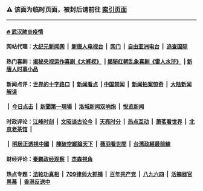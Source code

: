 ### ⚠️ 该面为临时页面，被封后请前往 [索引页面](../link4.md)

---

#### [🔥 武汉肺炎疫情](http://165.227.59.154:10000/videos/corona/)

#### 网站代理：[大纪元新闻网](http://165.227.59.154:10080/gb/) &nbsp;|&nbsp; [新唐人电视台](http://165.227.59.154:8808/gb/) &nbsp;|&nbsp; [网门](http://165.227.59.154:11000/) &nbsp;|&nbsp; [自由亚洲电台](http://165.227.59.154:9800/mandarin/) &nbsp;|&nbsp; [追查国际](http://165.227.59.154:10010/)

#### 热门喜剧：[揭秘央视运作喜剧《大裤衩》](http://165.227.59.154:10000/videos/res/big-shorts/) &nbsp;|&nbsp;[揭秘红朝乱象喜剧《雷人水浒》](http://165.227.59.154:10000/videos/res/OutlawsOfMarsh/) &nbsp;|&nbsp;[新唐人时事小品](http://165.227.59.154:10000/videos/res/comedy/)

#### 新闻点评：[世界的十字路口](http://165.227.59.154/tanghao/) &nbsp;|&nbsp; [新闻看点](http://165.227.59.154/news-insight/) &nbsp;|&nbsp;[中国禁闻](http://165.227.59.154/ntdtv-news/) &nbsp;|&nbsp; [新闻拍案惊奇](http://165.227.59.154/dayu/) &nbsp;|&nbsp; [大陆新闻解读](http://165.227.59.154/ntdtv-comedy/)
####   &nbsp;|&nbsp;  [今日点击](http://165.227.59.154/news-click/)  &nbsp;|&nbsp; [新聞第一現場](http://165.227.59.154/primary-scene/) &nbsp;|&nbsp; [洛城新闻双响炮](http://165.227.59.154/la-news/) &nbsp;|&nbsp; [悦览新闻](http://165.227.59.154/dingyue/)

#### 时政评论：[江峰时刻](http://165.227.59.154/today-in-history/) &nbsp;|&nbsp; [文昭谈古论今](http://165.227.59.154/wenzhao/) &nbsp;|&nbsp; [天亮时分](http://165.227.59.154/tianliang/) &nbsp;|&nbsp; [热点互动](http://165.227.59.154/ntdtv-rdhd/) &nbsp;|&nbsp; [萧茗看世界](http://165.227.59.154/simonegao/) &nbsp;|&nbsp; [北京老茶馆](http://165.227.59.154/teahouse/)  &nbsp;|&nbsp;  
####   &nbsp;|&nbsp;  [明居正透視中國](http://165.227.59.154/decoding-china/)  &nbsp;|&nbsp; [陳破空縱論天下](http://165.227.59.154/pokong/)  &nbsp;|&nbsp; [薇羽看世間](http://165.227.59.154/weiyu/)  &nbsp;|&nbsp; [台湾政經最前線](http://165.227.59.154/taiwan/)   

#### 财经评论：[秦鹏政经观察](http://165.227.59.154/qinpeng/) &nbsp;|&nbsp; [杰森視角 ](http://165.227.59.154/jason/)

#### 热点专题：[法轮功真相](http://165.227.59.154:10000/videos/truth.html) &nbsp;|&nbsp; [709律师大抓捕](http://165.227.59.154:10000/videos/709/) &nbsp;|&nbsp; [百年共产党](http://165.227.59.154:10000/videos/ccp.html) &nbsp;|&nbsp; [八九六四](http://165.227.59.154:10000/videos/88/)  &nbsp;|&nbsp; [活摘器官黑幕](http://165.227.59.154:10000/videos/res/Organs/)  &nbsp;|&nbsp; [香港反送中](http://165.227.59.154:10000/videos/res/hk/) 

<img src='http://gfw-breaker.win/link4.md' width='0px' height='0px'/>

